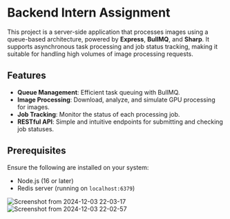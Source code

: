 # Backend Intern Assignment

This project is a server-side application that processes images using a queue-based architecture, powered by **Express**, **BullMQ**, and **Sharp**. It supports asynchronous task processing and job status tracking, making it suitable for handling high volumes of image processing requests.

## Features

- **Queue Management**: Efficient task queuing with BullMQ.
- **Image Processing**: Download, analyze, and simulate GPU processing for images.
- **Job Tracking**: Monitor the status of each processing job.
- **RESTful API**: Simple and intuitive endpoints for submitting and checking job statuses.

## Prerequisites

Ensure the following are installed on your system:

- Node.js (16 or later)
- Redis server (running on `localhost:6379`)

![Screenshot from 2024-12-03 22-03-17](https://github.com/user-attachments/assets/dc7b4c1c-7a00-457f-ac53-c406d2baeeb1)
![Screenshot from 2024-12-03 22-02-57](https://github.com/user-attachments/assets/f87d7a14-61ab-4e66-8a9e-b7eefc2c77f3)
